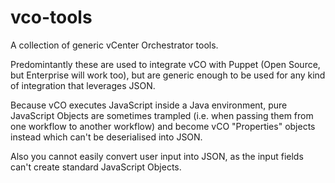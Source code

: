 vco-tools
=========

A collection of generic vCenter Orchestrator tools.

Predomintantly these are used to integrate vCO with Puppet (Open Source, but Enterprise will work too), but are generic enough to be used for any kind of integration that leverages JSON.

Because vCO executes JavaScript inside a Java environment, pure JavaScript Objects are sometimes trampled (i.e. when passing them from one workflow to another workflow) and become vCO "Properties" objects instead which can't be deserialised into JSON.

Also you cannot easily convert user input into JSON, as the input fields can't create standard JavaScript Objects.
